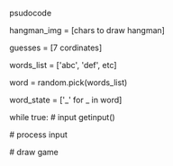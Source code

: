 psudocode

hangman_img = [chars to draw hangman]

guesses = [7 cordinates]

words_list = ['abc', 'def', etc]

word = random.pick(words_list)

word_state = ['_' for _ in word]


while true:
  \# input
  getinput()
  
  \# process input
  
  \# draw game
